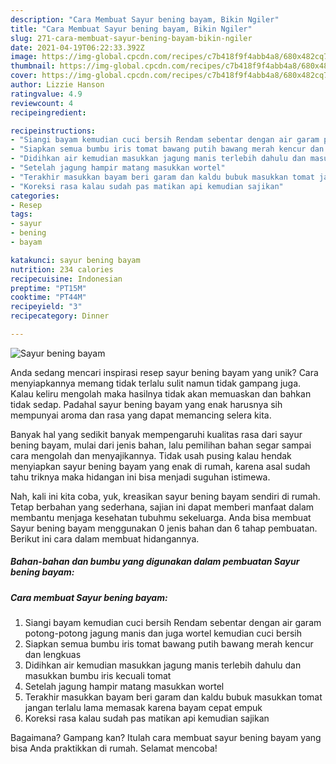 ```yaml
---
description: "Cara Membuat Sayur bening bayam, Bikin Ngiler"
title: "Cara Membuat Sayur bening bayam, Bikin Ngiler"
slug: 271-cara-membuat-sayur-bening-bayam-bikin-ngiler
date: 2021-04-19T06:22:33.392Z
image: https://img-global.cpcdn.com/recipes/c7b418f9f4abb4a8/680x482cq70/sayur-bening-bayam-foto-resep-utama.jpg
thumbnail: https://img-global.cpcdn.com/recipes/c7b418f9f4abb4a8/680x482cq70/sayur-bening-bayam-foto-resep-utama.jpg
cover: https://img-global.cpcdn.com/recipes/c7b418f9f4abb4a8/680x482cq70/sayur-bening-bayam-foto-resep-utama.jpg
author: Lizzie Hanson
ratingvalue: 4.9
reviewcount: 4
recipeingredient:

recipeinstructions:
- "Siangi bayam kemudian cuci bersih Rendam sebentar dengan air garam potong-potong jagung manis dan juga wortel kemudian cuci bersih"
- "Siapkan semua bumbu iris tomat bawang putih bawang merah kencur dan lengkuas"
- "Didihkan air kemudian masukkan jagung manis terlebih dahulu dan masukkan bumbu iris kecuali tomat"
- "Setelah jagung hampir matang masukkan wortel"
- "Terakhir masukkan bayam beri garam dan kaldu bubuk masukkan tomat jangan terlalu lama memasak karena bayam cepat empuk"
- "Koreksi rasa kalau sudah pas matikan api kemudian sajikan"
categories:
- Resep
tags:
- sayur
- bening
- bayam

katakunci: sayur bening bayam 
nutrition: 234 calories
recipecuisine: Indonesian
preptime: "PT15M"
cooktime: "PT44M"
recipeyield: "3"
recipecategory: Dinner

---
```



![Sayur bening bayam](https://img-global.cpcdn.com/recipes/c7b418f9f4abb4a8/680x482cq70/sayur-bening-bayam-foto-resep-utama.jpg)

Anda sedang mencari inspirasi resep sayur bening bayam yang unik? Cara menyiapkannya memang tidak terlalu sulit namun tidak gampang juga. Kalau keliru mengolah maka hasilnya tidak akan memuaskan dan bahkan tidak sedap. Padahal sayur bening bayam yang enak harusnya sih mempunyai aroma dan rasa yang dapat memancing selera kita.



Banyak hal yang sedikit banyak mempengaruhi kualitas rasa dari sayur bening bayam, mulai dari jenis bahan, lalu pemilihan bahan segar sampai cara mengolah dan menyajikannya. Tidak usah pusing kalau hendak menyiapkan sayur bening bayam yang enak di rumah, karena asal sudah tahu triknya maka hidangan ini bisa menjadi suguhan istimewa.


Nah, kali ini kita coba, yuk, kreasikan sayur bening bayam sendiri di rumah. Tetap berbahan yang sederhana, sajian ini dapat memberi manfaat dalam membantu menjaga kesehatan tubuhmu sekeluarga. Anda bisa membuat Sayur bening bayam menggunakan 0 jenis bahan dan 6 tahap pembuatan. Berikut ini cara dalam membuat hidangannya.

<!--inarticleads1-->

##### Bahan-bahan dan bumbu yang digunakan dalam pembuatan Sayur bening bayam:





<!--inarticleads2-->

##### Cara membuat Sayur bening bayam:

1. Siangi bayam kemudian cuci bersih Rendam sebentar dengan air garam potong-potong jagung manis dan juga wortel kemudian cuci bersih
1. Siapkan semua bumbu iris tomat bawang putih bawang merah kencur dan lengkuas
1. Didihkan air kemudian masukkan jagung manis terlebih dahulu dan masukkan bumbu iris kecuali tomat
1. Setelah jagung hampir matang masukkan wortel
1. Terakhir masukkan bayam beri garam dan kaldu bubuk masukkan tomat jangan terlalu lama memasak karena bayam cepat empuk
1. Koreksi rasa kalau sudah pas matikan api kemudian sajikan




Bagaimana? Gampang kan? Itulah cara membuat sayur bening bayam yang bisa Anda praktikkan di rumah. Selamat mencoba!
